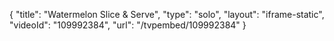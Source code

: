 {
    "title": "Watermelon Slice &amp; Serve",
    "type": "solo",
    "layout": "iframe-static",
    "videoId": "109992384",
    "url": "\/tvpembed\/109992384"
}